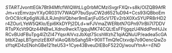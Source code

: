 $START$JvonttEGk7Bt94MfcfWlQWtLLg0rbMCMziSvgrFXQr+s8k/OIZQB9AfRJm+vzEmvzpvYXyOR031V7WAQP7buSyuCW2d6521uD94+Ccs93iQBboEm0rOC9/cKp6gWJ8JLRJmjhVQbher9mEarjFu05cV17Ev2rbX0XxSYUPR8rHD2r4ZOurLYeW5QKlo/Epi6KkDYPj2DLd+wFJVmaZWERbtN7GPn97IrBli7I7DDVRTsPXcVt9Qtz44NBwLXdno9wckT/gqujMK74CQLtEsFFtjgqzU4NddPmHJJxRCvBUdFBuTpg4lZtZI47YqsrAlVvzJbXqt7ScshWzhZ1qiAQNuUP/eadea5cGAbtbX2apLBTgmzlzE8XFxIAoQ8/bSahg5R+90IITTmQfeCtxvdp7o9OencQwZosYtqKD4zENohGBe121teU53+1Cye43BveuDIEBoF522Oj/wouIYtnA==$END$